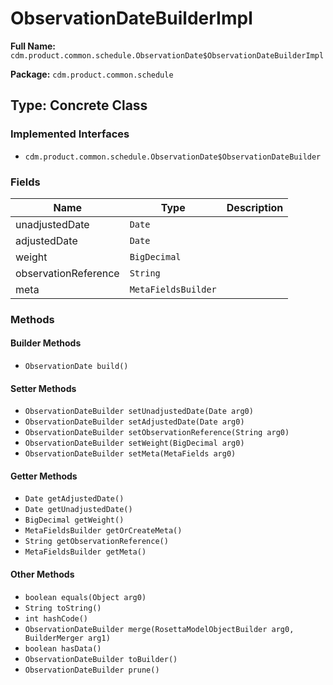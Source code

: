 # ObservationDateBuilderImpl

**Full Name:** `cdm.product.common.schedule.ObservationDate$ObservationDateBuilderImpl`

**Package:** `cdm.product.common.schedule`

## Type: Concrete Class

### Implemented Interfaces

- `cdm.product.common.schedule.ObservationDate$ObservationDateBuilder`

### Fields

| Name | Type | Description |
|------|------|-------------|
| unadjustedDate | `Date` |  |
| adjustedDate | `Date` |  |
| weight | `BigDecimal` |  |
| observationReference | `String` |  |
| meta | `MetaFieldsBuilder` |  |

### Methods

#### Builder Methods

- `ObservationDate build()`

#### Setter Methods

- `ObservationDateBuilder setUnadjustedDate(Date arg0)`
- `ObservationDateBuilder setAdjustedDate(Date arg0)`
- `ObservationDateBuilder setObservationReference(String arg0)`
- `ObservationDateBuilder setWeight(BigDecimal arg0)`
- `ObservationDateBuilder setMeta(MetaFields arg0)`

#### Getter Methods

- `Date getAdjustedDate()`
- `Date getUnadjustedDate()`
- `BigDecimal getWeight()`
- `MetaFieldsBuilder getOrCreateMeta()`
- `String getObservationReference()`
- `MetaFieldsBuilder getMeta()`

#### Other Methods

- `boolean equals(Object arg0)`
- `String toString()`
- `int hashCode()`
- `ObservationDateBuilder merge(RosettaModelObjectBuilder arg0, BuilderMerger arg1)`
- `boolean hasData()`
- `ObservationDateBuilder toBuilder()`
- `ObservationDateBuilder prune()`

